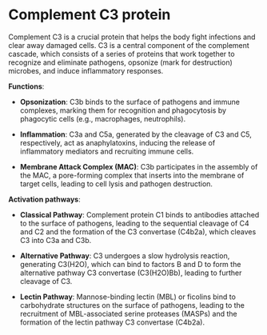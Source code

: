 [//]: # (
source: gpt-3 + jph editing
tags: components body-complement-system
)

# Complement C3 protein

Complement C3 is a crucial protein that helps the body fight infections and clear away damaged cells. C3 is a central component of the complement cascade, which consists of a series of proteins that work together to recognize and eliminate pathogens, opsonize (mark for destruction) microbes, and induce inflammatory responses.

**Functions**:

* **Opsonization**: C3b binds to the surface of pathogens and immune complexes, marking them for recognition and phagocytosis by phagocytic cells (e.g., macrophages, neutrophils).

* **Inflammation**: C3a and C5a, generated by the cleavage of C3 and C5, respectively, act as anaphylatoxins, inducing the release of inflammatory mediators and recruiting immune cells.

* **Membrane Attack Complex (MAC)**: C3b participates in the assembly of the MAC, a pore-forming complex that inserts into the membrane of target cells, leading to cell lysis and pathogen destruction.

**Activation pathways**:

* **Classical Pathway**: Complement protein C1 binds to antibodies attached to the surface of pathogens, leading to the sequential cleavage of C4 and C2 and the formation of the C3 convertase (C4b2a), which cleaves C3 into C3a and C3b.

* **Alternative Pathway**: C3 undergoes a slow hydrolysis reaction, generating C3(H2O), which can bind to factors B and D to form the alternative pathway C3 convertase (C3(H2O)Bb), leading to further cleavage of C3.

* **Lectin Pathway**: Mannose-binding lectin (MBL) or ficolins bind to carbohydrate structures on the surface of pathogens, leading to the recruitment of MBL-associated serine proteases (MASPs) and the formation of the lectin pathway C3 convertase (C4b2a).

